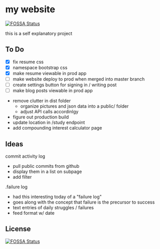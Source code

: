 # my website
[![FOSSA Status](https://app.fossa.io/api/projects/git%2Bgithub.com%2Fisaacadams%2Fpersonalwebsite.svg?type=shield)](https://app.fossa.io/projects/git%2Bgithub.com%2Fisaacadams%2Fpersonalwebsite?ref=badge_shield)


this is a self explanatory project

## To Do
- [x] fix resume css
- [x] namespace bootstrap css
- [x] make resume viewable in prod app
- [ ] make website deploy to prod when merged into master branch
- [ ] create settings button for signing in / writing post
- [ ] make blog posts viewable in prod app
- remove clutter in dist folder
   - organize pictures and json data into a public/ folder
   - adjust API calls accordinlgy
- figure out production build
- update location in /study endpoint
- add compounding interest calculator page

## Ideas

commit activity log
- pull public commits from github
- display them in a list on subpage
- add filter

.failure log
- had this interesting today of a "failure log"
- goes along with the concept that failure is the precursor to success
- text entries of daily struggles / failures
- feed format w/ date

## License
[![FOSSA Status](https://app.fossa.io/api/projects/git%2Bgithub.com%2Fisaacadams%2Fpersonalwebsite.svg?type=large)](https://app.fossa.io/projects/git%2Bgithub.com%2Fisaacadams%2Fpersonalwebsite?ref=badge_large)